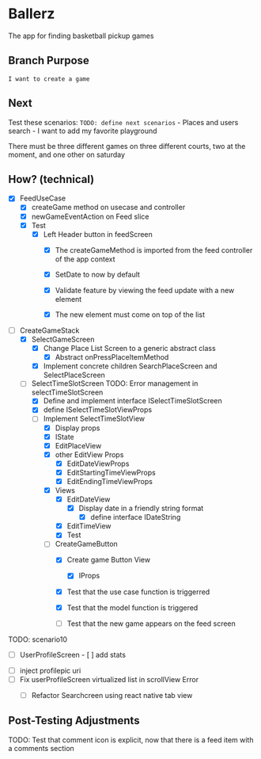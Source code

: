 # Ballerz
The app for finding basketball pickup games


## Branch Purpose
    I want to create a game
## Next 
Test these scenarios:
    `TODO: define next scenarios` 
    - Places and users search
    - I want to add my favorite playground
        
There must be three different games on three different courts, two at the moment, and one other on saturday


## How? (technical)

- [x] FeedUseCase
    - [x] createGame method on usecase and controller
    - [x] newGameEventAction on Feed slice
    - [x] Test
        - [x] Left Header button in feedScreen
            - [x] The createGameMethod is imported from the feed controller of the app context
            - [x] SetDate to now by default
            - [x] Validate feature by viewing the feed update with a new element
            - [x] The new element must come on top of the list



- [ ] CreateGameStack
    - [x] SelectGameScreen
        * [x] Change Place List Screen to a generic abstract class
            - [x] Abstract onPressPlaceItemMethod
        * [x] Implement concrete children SearchPlaceScreen and SelectPlaceScreen
    - [ ] SelectTimeSlotScreen
        TODO: Error management in selectTimeSlotScreen
        - [x] Define and implement interface ISelectTimeSlotScreen
        - [x] define ISelectTimeSlotViewProps
        - [ ] Implement SelectTimeSlotView
            - [x] Display props
            - [x] IState
            - [x] EditPlaceView
            - [x] other EditView Props
                - [x] EditDateViewProps
                - [x] EditStartingTimeViewProps
                - [x] EditEndingTimeViewProps

            - [x] Views
                - [x] EditDateView
                    - [x] Display date in a friendly string format
                        - [x] define interface IDateString
                - [x] EditTimeView     
                - [x] Test       
                
            - [ ] CreateGameButton
                - [x] Create game Button View
                    -  [x] IProps

                - [x] Test that the use case function is triggerred
                - [x] Test that the model function is triggered
                - [ ] Test that the new game appears on the feed screen
     


TODO: scenario10
- [ ] UserProfileScreen
            - [ ] add stats
* [ ] inject profilepic uri
* [ ] Fix userProfileScreen virtualized list in scrollView Error
    * [ ] Refactor Searchcreen using react native tab view





## Post-Testing Adjustments
TODO: Test that comment icon is explicit, now that there is a feed item with a comments section